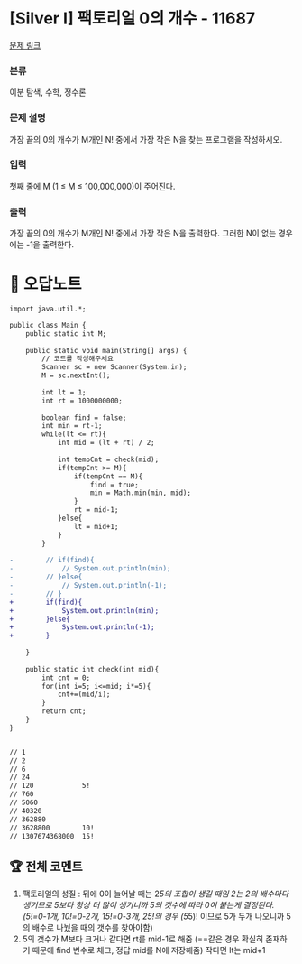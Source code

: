 # [Silver I] 팩토리얼 0의 개수 - 11687 

[문제 링크](https://www.acmicpc.net/problem/11687) 

### 분류

이분 탐색, 수학, 정수론

### 문제 설명

<p>가장 끝의 0의 개수가 M개인 N! 중에서 가장 작은 N을 찾는 프로그램을 작성하시오.</p>

### 입력 

 <p>첫째 줄에 M (1 ≤ M ≤ 100,000,000)이 주어진다.</p>

### 출력 

 <p>가장 끝의 0의 개수가 M개인 N! 중에서 가장 작은 N을 출력한다. 그러한 N이 없는 경우에는 -1을 출력한다.</p>



#  🚀  오답노트 

```diff
import java.util.*;

public class Main {
    public static int M;
    
    public static void main(String[] args) {
        // 코드를 작성해주세요
        Scanner sc = new Scanner(System.in);
        M = sc.nextInt();
        
        int lt = 1;
        int rt = 1000000000;
        
        boolean find = false;
        int min = rt-1;
        while(lt <= rt){
            int mid = (lt + rt) / 2;
            
            int tempCnt = check(mid);
            if(tempCnt >= M){
                if(tempCnt == M){
                    find = true;
                    min = Math.min(min, mid);
                }
                rt = mid-1;
            }else{
                lt = mid+1;
            }
        }
        
-        // if(find){
-            // System.out.println(min);
-        // }else{
-            // System.out.println(-1);
-        // }
+        if(find){
+            System.out.println(min);
+        }else{
+            System.out.println(-1);
+        }
        
    }
    
    public static int check(int mid){
        int cnt = 0;
        for(int i=5; i<=mid; i*=5){
            cnt+=(mid/i);
        }
        return cnt;
    }
}


// 1
// 2
// 6
// 24
// 120            5!
// 760
// 5060
// 40320
// 362880
// 3628800        10!
// 1307674368000  15!
```


 ## 🏆 전체 코멘트 

1. 팩토리얼의 성질 : 뒤에 0이 늘어날 때는 2*5의 조합이 생길 때임
2는 2의 배수마다 생기므로 5보다 항상 더 많이 생기니까 5의 갯수에 따라 0이 붙는게 결정된다. (5!=0-1개, 10!=0-2개, 15!=0-3개, 25!의 경우 (5*5)! 이므로 5가 두개 나오니까 5의 배수로 나눴을 때의 갯수를 찾아야함)
2. 5의 갯수가 M보다 크거나 같다면 rt를 mid-1로 해줌 (==같은 경우 확실히 존재하기 때문에 find 변수로 체크, 정답 mid를 N에 저장해줌)
작다면 lt는 mid+1

